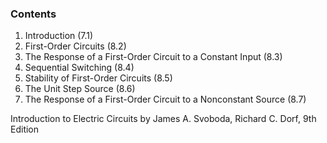 ### Contents

1. Introduction (7.1)
2. First-Order Circuits (8.2)
3. The Response of a First-Order Circuit to a Constant Input (8.3)
4. Sequential Switching (8.4)
5. Stability of First-Order Circuits (8.5)
6. The Unit Step Source (8.6)
7. The Response of a First-Order Circuit to a Nonconstant Source (8.7)

Introduction to Electric Circuits by James A. Svoboda, Richard C. Dorf, 9th Edition
